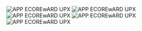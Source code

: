 ![APP ECOREwARD UPX](front-cadastroapp.png)
![APP ECOREwARD UPX](caminho/para/imagem/nome_da_imagem.jpg)
![APP ECOREwARD UPX](caminho/para/imagem/nome_da_imagem.jpg)
![APP ECOREwARD UPX](caminho/para/imagem/nome_da_imagem.jpg)
![APP ECOREwARD UPX]()



